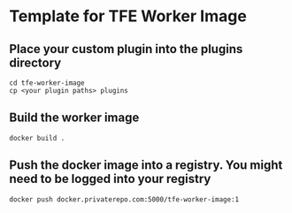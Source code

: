 # Template for TFE Worker Image

## Place your custom plugin into the plugins directory

```
cd tfe-worker-image
cp <your plugin paths> plugins
```

## Build the worker image

```
docker build .
```

## Push the docker image into a registry.  You might need to be logged into your registry

```
docker push docker.privaterepo.com:5000/tfe-worker-image:1
```
